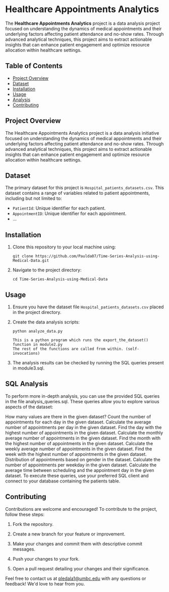 # Healthcare Appointments Analytics


The **Healthcare Appointments Analytics** project is a data analysis project focused on understanding the dynamics of medical appointments and their underlying factors affecting patient attendance and no-show rates. Through advanced analytical techniques, this project aims to extract actionable insights that can enhance patient engagement and optimize resource allocation within healthcare settings.

## Table of Contents

- [Project Overview](#project-overview)
- [Dataset](#dataset)
- [Installation](#installation)
- [Usage](#usage)
- [Analysis](#SQLAnalysis)
- [Contributing](#contributing)

## Project Overview

The Healthcare Appointments Analytics project is a data analysis initiative focused on understanding the dynamics of medical appointments and their underlying factors affecting patient attendance and no-show rates. Through advanced analytical techniques, this project aims to extract actionable insights that can enhance patient engagement and optimize resource allocation within healthcare settings.

## Dataset

The primary dataset for this project is `Hospital_patients_datasets.csv`. This dataset contains a range of variables related to patient appointments, including but not limited to:

- `PatientId`: Unique identifier for each patient.
- `AppointmentID`: Unique identifier for each appointment.
- ... 

## Installation

1. Clone this repository to your local machine using:

   ```
   git clone https://github.com/Paulda07/Time-Series-Analysis-using-Medical-Data.git
   ```

2. Navigate to the project directory:

   ```
   cd Time-Series-Analysis-using-Medical-Data
   ```

## Usage

1. Ensure you have the dataset file `Hospital_patients_datasets.csv` placed in the project directory.

2. Create the data analysis scripts:

   ```
   python analyze_data.py

   This is a python program which runs the export_the_dataset() function in module2.py
   The rest of the functions are called from within. (self-invocations)
   ```

3. The analysis results can be checked by running the SQL queries present in module3.sql.

## SQL Analysis

To perform more in-depth analysis, you can use the provided SQL queries in the file analysis_queries.sql. These queries allow you to explore various aspects of the dataset:

How many values are there in the given dataset?
Count the number of appointments for each day in the given dataset.
Calculate the average number of appointments per day in the given dataset.
Find the day with the highest number of appointments in the given dataset.
Calculate the monthly average number of appointments in the given dataset.
Find the month with the highest number of appointments in the given dataset.
Calculate the weekly average number of appointments in the given dataset.
Find the week with the highest number of appointments in the given dataset.
Distribution of appointments based on gender in the dataset.
Calculate the number of appointments per weekday in the given dataset.
Calculate the average time between scheduling and the appointment day in the given dataset.
To execute these queries, use your preferred SQL client and connect to your database containing the patients table.

## Contributing

Contributions are welcome and encouraged! To contribute to the project, follow these steps:

1. Fork the repository.

2. Create a new branch for your feature or improvement.

3. Make your changes and commit them with descriptive commit messages.

4. Push your changes to your fork.

5. Open a pull request detailing your changes and their significance.

Feel free to contact us at [pledala1@umbc.edu](mailto:pledala1@umbc.edu) with any questions or feedback! We'd love to hear from you.
